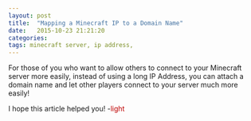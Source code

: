 ```yaml
---
layout: post
title:  "Mapping a Minecraft IP to a Domain Name"
date:   2015-10-23 21:21:20
categories: 
tags: minecraft server, ip address, 
---
```

For those of you who want to allow others to connect to your Minecraft server more easily, instead of using a long IP Address, you can attach a domain name and let other players connect to your server much more easily!


I hope this article helped you!
-<a href="http://twitter.com/ersgonzo" style="text-decoration:none; color: #be0000" target="_blank">light</a>